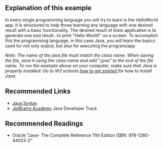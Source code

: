 ## Explanation of this example

In every single programming language you will try to learn is the HelloWorld app. It is structured to help those learning any language with one desired result with a basic functionality. The desired result of theis application is to generate one end result...to print "Hello World!" on a screen. To accomplish this the programming language, in this case Java, you will learn the basics used for not only output, but also for executing the program/app

<em> Note: The name of the java file must match the class name. When saving the file, save it using the class name and add ".java" to the end of the file name. To run the example above on your computer, make sure that Java is properly installed: Go to W3 schools [how to get started](https://www.w3schools.com/java/java_getstarted.asp) for how to install Java.
</em>

## Recommended Links

- [Java Syntax](https://www.w3schools.com/java/java_syntax.asp)
- [JetBrains Academy](https://hyperskill.org/join/4ffedd54a) Java Developer Track

## Recommended Readings

- Oracle "Java- The Complete Reference 11th Edition ISBN: 978-1260-44023-2"